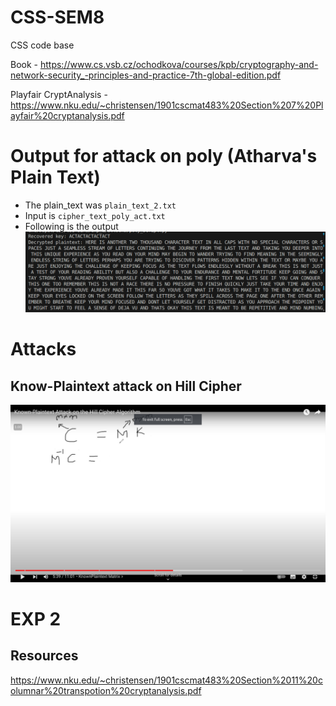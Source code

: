 # CSS-SEM8
CSS code base 

Book - https://www.cs.vsb.cz/ochodkova/courses/kpb/cryptography-and-network-security_-principles-and-practice-7th-global-edition.pdf

Playfair CryptAnalysis -  https://www.nku.edu/~christensen/1901cscmat483%20Section%207%20Playfair%20cryptanalysis.pdf


# Output for attack on poly (Atharva's Plain Text)
- The plain_text was `plain_text_2.txt`
- Input is `cipher_text_poly_act.txt`
- Following is the output
![alt text](image.png)


# Attacks

## Know-Plaintext attack on Hill Cipher

![alt text](image-1.png)


# EXP 2

## Resources

https://www.nku.edu/~christensen/1901cscmat483%20Section%2011%20columnar%20transpotion%20cryptanalysis.pdf